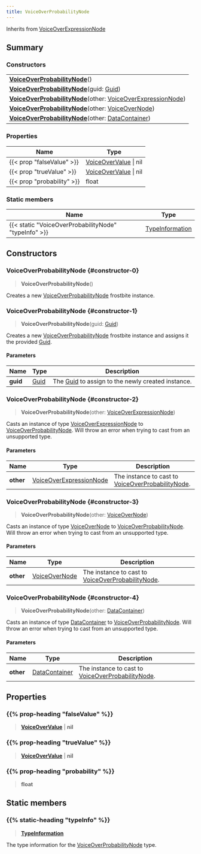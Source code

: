 ```yaml
---
title: VoiceOverProbabilityNode
---
```


Inherits from [VoiceOverExpressionNode](/vext/ref/fb/voiceoverexpressionnode)

## Summary

### Constructors

|  |
| --- |
| **[VoiceOverProbabilityNode](#constructor-0)**() |
| **[VoiceOverProbabilityNode](#constructor-1)**(guid: [Guid](/vext/ref/shared/type/guid)) |
| **[VoiceOverProbabilityNode](#constructor-2)**(other: [VoiceOverExpressionNode](/vext/ref/fb/voiceoverexpressionnode)) |
| **[VoiceOverProbabilityNode](#constructor-3)**(other: [VoiceOverNode](/vext/ref/fb/voiceovernode)) |
| **[VoiceOverProbabilityNode](#constructor-4)**(other: [DataContainer](/vext/ref/shared/type/datacontainer)) |

### Properties

| Name | Type |
| ---- | ---- |
| {{< prop "falseValue" >}} | [VoiceOverValue](/vext/ref/fb/voiceovervalue) \| nil |
| {{< prop "trueValue" >}} | [VoiceOverValue](/vext/ref/fb/voiceovervalue) \| nil |
| {{< prop "probability" >}} | float |

### Static members

| Name | Type |
| ---- | ---- |
| {{< static "VoiceOverProbabilityNode" "typeInfo" >}} | [TypeInformation](/vext/ref/shared/type/typeinformation) |

## Constructors

### VoiceOverProbabilityNode {#constructor-0}

> **VoiceOverProbabilityNode**()

Creates a new [VoiceOverProbabilityNode](/vext/ref/fb/voiceoverprobabilitynode) frostbite instance.

### VoiceOverProbabilityNode {#constructor-1}

> **VoiceOverProbabilityNode**(guid: [Guid](/vext/ref/shared/type/guid))

Creates a new [VoiceOverProbabilityNode](/vext/ref/fb/voiceoverprobabilitynode) frostbite instance and assigns it the provided [Guid](/vext/ref/shared/type/guid).

#### Parameters

| Name | Type | Description |
| ---- | ---- | ----------- |
| **guid** | [Guid](/vext/ref/shared/type/guid) | The [Guid](/vext/ref/shared/type/guid) to assign to the newly created instance. |

### VoiceOverProbabilityNode {#constructor-2}

> **VoiceOverProbabilityNode**(other: [VoiceOverExpressionNode](/vext/ref/fb/voiceoverexpressionnode))

Casts an instance of type [VoiceOverExpressionNode](/vext/ref/fb/voiceoverexpressionnode) to [VoiceOverProbabilityNode](/vext/ref/fb/voiceoverprobabilitynode). Will throw an error when trying to cast from an unsupported type.

#### Parameters

| Name | Type | Description |
| ---- | ---- | ----------- |
| **other** | [VoiceOverExpressionNode](/vext/ref/fb/voiceoverexpressionnode) | The instance to cast to [VoiceOverProbabilityNode](/vext/ref/fb/voiceoverprobabilitynode). |

### VoiceOverProbabilityNode {#constructor-3}

> **VoiceOverProbabilityNode**(other: [VoiceOverNode](/vext/ref/fb/voiceovernode))

Casts an instance of type [VoiceOverNode](/vext/ref/fb/voiceovernode) to [VoiceOverProbabilityNode](/vext/ref/fb/voiceoverprobabilitynode). Will throw an error when trying to cast from an unsupported type.

#### Parameters

| Name | Type | Description |
| ---- | ---- | ----------- |
| **other** | [VoiceOverNode](/vext/ref/fb/voiceovernode) | The instance to cast to [VoiceOverProbabilityNode](/vext/ref/fb/voiceoverprobabilitynode). |

### VoiceOverProbabilityNode {#constructor-4}

> **VoiceOverProbabilityNode**(other: [DataContainer](/vext/ref/shared/type/datacontainer))

Casts an instance of type [DataContainer](/vext/ref/shared/type/datacontainer) to [VoiceOverProbabilityNode](/vext/ref/fb/voiceoverprobabilitynode). Will throw an error when trying to cast from an unsupported type.

#### Parameters

| Name | Type | Description |
| ---- | ---- | ----------- |
| **other** | [DataContainer](/vext/ref/shared/type/datacontainer) | The instance to cast to [VoiceOverProbabilityNode](/vext/ref/fb/voiceoverprobabilitynode). |

## Properties

### {{% prop-heading "falseValue" %}}

> **[VoiceOverValue](/vext/ref/fb/voiceovervalue)** \| **nil**

### {{% prop-heading "trueValue" %}}

> **[VoiceOverValue](/vext/ref/fb/voiceovervalue)** \| **nil**

### {{% prop-heading "probability" %}}

> **float**

## Static members

### {{% static-heading "typeInfo" %}}

> **[TypeInformation](/vext/ref/shared/type/typeinformation)**

The type information for the [VoiceOverProbabilityNode](/vext/ref/fb/voiceoverprobabilitynode) type.


